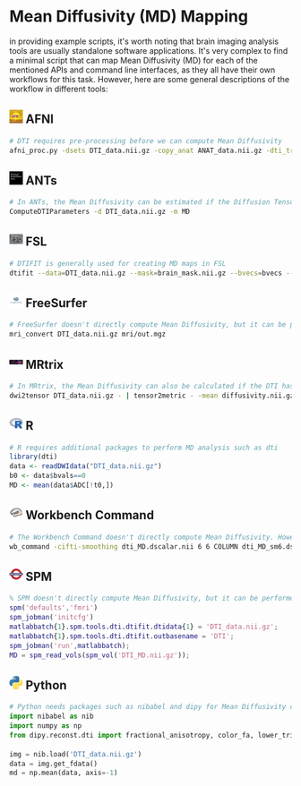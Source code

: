 # Mean Diffusivity (MD) Mapping

in providing example scripts, it's worth noting that brain imaging analysis tools are usually standalone software applications. It's very complex to find a minimal script that can map Mean Diffusivity (MD) for each of the mentioned APIs and command line interfaces, as they all have their own workflows for this task. However, here are some general descriptions of the workflow in different tools:

## <img src="../../icons/afni.png" height="24px" /> AFNI
```Bash
# DTI requires pre-processing before we can compute Mean Diffusivity 
afni_proc.py -dsets DTI_data.nii.gz -copy_anat ANAT_data.nii.gz -dti_tr 2.5 -regress_stim_times stim_times*
```

## <img src="../../icons/ants.png" height="24px" /> ANTs
```Bash
# In ANTs, the Mean Diffusivity can be estimated if the Diffusion Tensor Image (DTI) is given
ComputeDTIParameters -d DTI_data.nii.gz -m MD
```

## <img src="../../icons/fsl.png" height="24px" /> FSL
```Bash
# DTIFIT is generally used for creating MD maps in FSL
dtifit --data=DTI_data.nii.gz --mask=brain_mask.nii.gz --bvecs=bvecs --bvals=bvals --out=dti
```

## <img src="../../icons/freesurfer.png" height="24px" /> FreeSurfer
```Bash
# FreeSurfer doesn't directly compute Mean Diffusivity, but it can be processed if the DTI is given
mri_convert DTI_data.nii.gz mri/out.mgz
```

## <img src="../../icons/mrtrix.png" height="24px" /> MRtrix
```Bash
# In MRtrix, the Mean Diffusivity can also be calculated if the DTI has been estimated first
dwi2tensor DTI_data.nii.gz - | tensor2metric - -mean diffusivity.nii.gz
```

## <img src="../../icons/r.png" height="24px" /> R
```R
# R requires additional packages to perform MD analysis such as dti
library(dti)
data <- readDWIdata("DTI_data.nii.gz")
b0 <- data$bvals==0
MD <- mean(data$ADC[!t0,])
```

## <img src="../../icons/workbench_command.png" height="24px" /> Workbench Command
```Bash
# The Workbench Command doesn't directly compute Mean Diffusivity. However, it can visualize MD maps if they have been created with another tool.
wb_command -cifti-smoothing dti_MD.dscalar.nii 6 6 COLUMN dti_MD_sm6.dscalar.nii
```

## <img src="../../icons/spm.png" height="24px" /> SPM
```MATLAB
% SPM doesn't directly compute Mean Diffusivity, but it can be performed if the DTI is processed
spm('defaults','fmri')
spm_jobman('initcfg')
matlabbatch{1}.spm.tools.dti.dtifit.dtidata{1} = 'DTI_data.nii.gz';
matlabbatch{1}.spm.tools.dti.dtifit.outbasename = 'DTI';
spm_jobman('run',matlabbatch);
MD = spm_read_vols(spm_vol('DTI_MD.nii.gz'));
```

## <img src="../../icons/python.png" height="24px" /> Python
```Python
# Python needs packages such as nibabel and dipy for Mean Diffusivity computation
import nibabel as nib
import numpy as np
from dipy.reconst.dti import fractional_anisotropy, color_fa, lower_triangular

img = nib.load('DTI_data.nii.gz')
data = img.get_fdata()
md = np.mean(data, axis=-1)
```